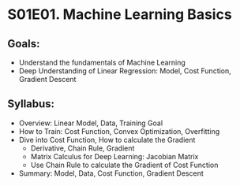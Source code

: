 # S01E01. Machine Learning Basics

## Goals:
 - Understand the fundamentals of Machine Learning
 - Deep Understanding of Linear Regression: Model, Cost Function, Gradient Descent

## Syllabus:
 - Overview: Linear Model, Data, Training Goal
 - How to Train: Cost Function, Convex Optimization, Overfitting
 - Dive into Cost Function, How to calculate the Gradient
    - Derivative, Chain Rule, Gradient
    - Matrix Calculus for Deep Learning: Jacobian Matrix
    - Use Chain Rule to calculate the Gradient of Cost Function
 - Summary: Model, Data, Cost Function, Gradient Descent